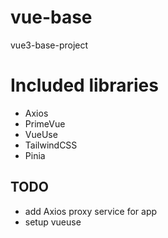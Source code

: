 # vue-base
vue3-base-project

# Included libraries
- Axios
- PrimeVue
- VueUse
- TailwindCSS
- Pinia

## TODO
- add Axios proxy service for app
- setup vueuse